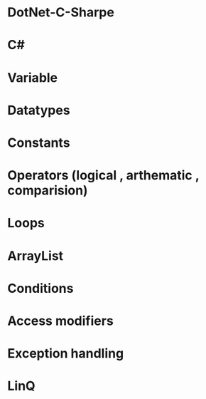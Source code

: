 # DotNet-C-Sharpe

# C# 
# Variable
# Datatypes
# Constants
# Operators (logical , arthematic , comparision)
# Loops
# ArrayList
# Conditions 
# Access modifiers
# Exception handling
# LinQ